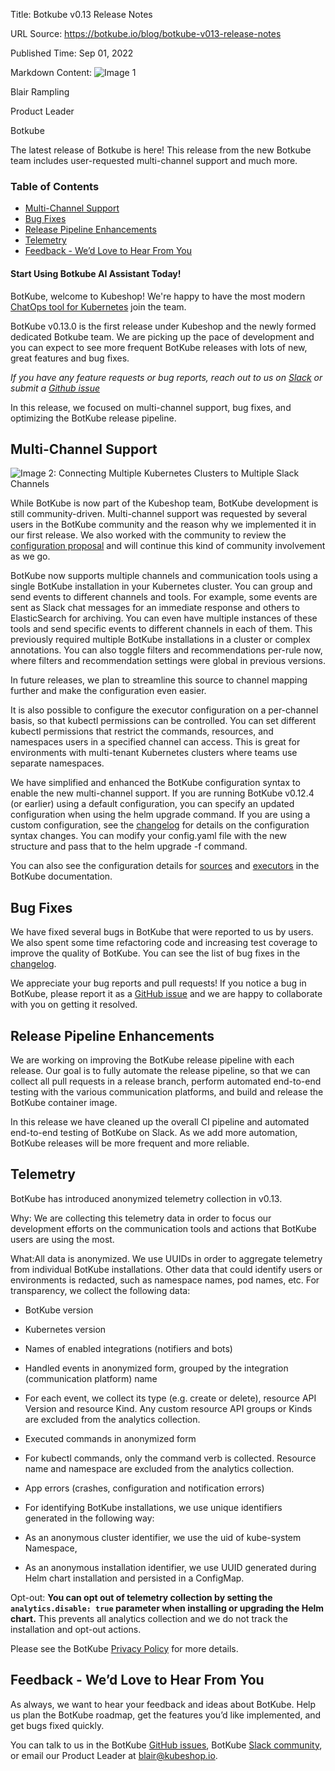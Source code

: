 Title: Botkube v0.13 Release Notes

URL Source: https://botkube.io/blog/botkube-v013-release-notes

Published Time: Sep 01, 2022

Markdown Content:
![Image 1](https://assets-global.website-files.com/634fabb21508d6c9db9bc46f/636df3edbf5389368f6bef9c_cYbM1beBC5tQnSPVfaXCg_W9tkHugByZV2TOleN6pTw.jpeg)

Blair Rampling

Product Leader

Botkube

The latest release of Botkube is here! This release from the new Botkube team includes user-requested multi-channel support and much more.

### Table of Contents

*   [Multi-Channel Support](#multi-channel-support)
*   [Bug Fixes](#bug-fixes)
*   [Release Pipeline Enhancements](#release-pipeline-enhancements)
*   [Telemetry](#telemetry)
*   [Feedback - We’d Love to Hear From You](#feedback-we-d-love-to-hear-from-you)

#### Start Using Botkube AI Assistant Today!

BotKube, welcome to Kubeshop! We're happy to have the most modern [ChatOps tool for Kubernetes](http://botkube.io/) join the team.

BotKube v0.13.0 is the first release under Kubeshop and the newly formed dedicated Botkube team. We are picking up the pace of development and you can expect to see more frequent BotKube releases with lots of new, great features and bug fixes.

_If you have any feature requests or bug reports, reach out to us on [Slack](http://join.botkube.io/) or submit a [Github issue](https://github.com/kubeshop/botkube/issues)_

In this release, we focused on multi-channel support, bug fixes, and optimizing the BotKube release pipeline.

Multi-Channel Support
---------------------

![Image 2: Connecting Multiple Kubernetes Clusters to Multiple Slack Channels](https://assets-global.website-files.com/634fabb21508d6c9db9bc46f/6360eb6a2fdfd662d24a9ca0_6310c1dc595cf2e50475bc23_2dGs46sYiazq09JJsR0RtJZwNSQPpS_FFV3EcATxfr7Om0vQQgafkiLDUdFNfVg31adYxk0VRVgyPxjr4nFPLENhF8XSeLPmBAAWVS6dDYtRkgat9EqCF5ApyMZyVhDBJX0cW0y9knrOPcDdSQIsRg.png)

While BotKube is now part of the Kubeshop team, BotKube development is still community-driven. Multi-channel support was requested by several users in the BotKube community and the reason why we implemented it in our first release. We also worked with the community to review the [configuration proposal](https://github.com/kubeshop/botkube/issues/628) and will continue this kind of community involvement as we go.

BotKube now supports multiple channels and communication tools using a single BotKube installation in your Kubernetes cluster. You can group and send events to different channels and tools. For example, some events are sent as Slack chat messages for an immediate response and others to ElasticSearch for archiving. You can even have multiple instances of these tools and send specific events to different channels in each of them. This previously required multiple BotKube installations in a cluster or complex annotations. You can also toggle filters and recommendations per-rule now, where filters and recommendation settings were global in previous versions.

In future releases, we plan to streamline this source to channel mapping further and make the configuration even easier.

It is also possible to configure the executor configuration on a per-channel basis, so that kubectl permissions can be controlled. You can set different kubectl permissions that restrict the commands, resources, and namespaces users in a specified channel can access. This is great for environments with multi-tenant Kubernetes clusters where teams use separate namespaces.

We have simplified and enhanced the BotKube configuration syntax to enable the new multi-channel support. If you are running BotKube v0.12.4 (or earlier) using a default configuration, you can specify an updated configuration when using the helm upgrade command. If you are using a custom configuration, see the [changelog](https://github.com/kubeshop/botkube/blob/main/CHANGELOG.md#v0130-2022-08-29) for details on the configuration syntax changes. You can modify your config.yaml file with the new structure and pass that to the helm upgrade -f command.

You can also see the configuration details for [sources](https://botkube.io/configuration/source/) and [executors](https://botkube.io/configuration/executor/) in the BotKube documentation.

Bug Fixes
---------

We have fixed several bugs in BotKube that were reported to us by users. We also spent some time refactoring code and increasing test coverage to improve the quality of BotKube. You can see the list of bug fixes in the [changelog](https://github.com/kubeshop/botkube/blob/main/CHANGELOG.md#v0130-2022-08-29).

We appreciate your bug reports and pull requests! If you notice a bug in BotKube, please report it as a [GitHub issue](https://github.com/kubeshop/botkube/issues) and we are happy to collaborate with you on getting it resolved.

Release Pipeline Enhancements
-----------------------------

We are working on improving the BotKube release pipeline with each release. Our goal is to fully automate the release pipeline, so that we can collect all pull requests in a release branch, perform automated end-to-end testing with the various communication platforms, and build and release the BotKube container image.

In this release we have cleaned up the overall CI pipeline and automated end-to-end testing of BotKube on Slack. As we add more automation, BotKube releases will be more frequent and more reliable.

Telemetry
---------

BotKube has introduced anonymized telemetry collection in v0.13.

Why: We are collecting this telemetry data in order to focus our development efforts on the communication tools and actions that BotKube users are using the most.

What:All data is anonymized. We use UUIDs in order to aggregate telemetry from individual BotKube installations. Other data that could identify users or environments is redacted, such as namespace names, pod names, etc. For transparency, we collect the following data:

*   BotKube version
    
*   Kubernetes version
    
*   Names of enabled integrations (notifiers and bots)
    
*   Handled events in anonymized form, grouped by the integration (communication platform) name
    
*   For each event, we collect its type (e.g. create or delete), resource API Version and resource Kind. Any custom resource API groups or Kinds are excluded from the analytics collection.
    
*   Executed commands in anonymized form
    
*   For kubectl commands, only the command verb is collected. Resource name and namespace are excluded from the analytics collection.
    
*   App errors (crashes, configuration and notification errors)
    
*   For identifying BotKube installations, we use unique identifiers generated in the following way:
    
*   As an anonymous cluster identifier, we use the uid of kube-system Namespace,
    
*   As an anonymous installation identifier, we use UUID generated during Helm chart installation and persisted in a ConfigMap.
    

Opt-out: **You can opt out of telemetry collection by setting the `analytics.disable: true` parameter when installing or upgrading the Helm chart.** This prevents all analytics collection and we do not track the installation and opt-out actions.

Please see the BotKube [Privacy Policy](https://botkube.io/privacy/) for more details.

Feedback - We’d Love to Hear From You
-------------------------------------

As always, we want to hear your feedback and ideas about BotKube. Help us plan the BotKube roadmap, get the features you’d like implemented, and get bugs fixed quickly.

You can talk to us in the BotKube [GitHub issues](https://github.com/kubeshop/botkube/issues), BotKube [Slack community](https://join.botkube.io/), or email our Product Leader at [blair@kubeshop.io](mailto:blair@kubeshop.io).

